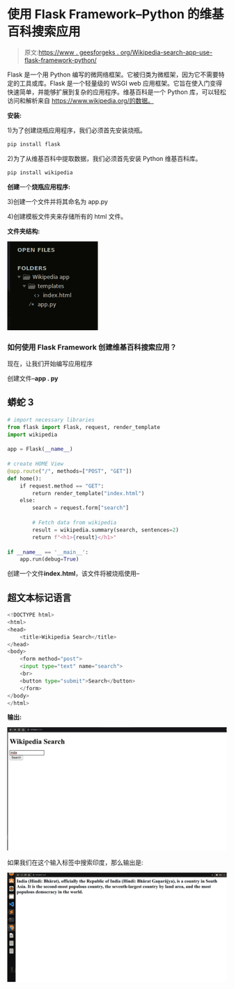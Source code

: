 # 使用 Flask Framework–Python 的维基百科搜索应用

> 原文:[https://www . geesforgeks . org/Wikipedia-search-app-use-flask-framework-python/](https://www.geeksforgeeks.org/wikipedia-search-app-using-flask-framework-python/)

Flask 是一个用 Python 编写的微网络框架。它被归类为微框架，因为它不需要特定的工具或库。Flask 是一个轻量级的 WSGI web 应用框架。它旨在使入门变得快速简单，并能够扩展到复杂的应用程序。维基百科是一个 Python 库，可以轻松访问和解析来自 https://www.wikipedia.org/的数据。

**安装:**

1)为了创建烧瓶应用程序，我们必须首先安装烧瓶。

```py
pip install flask
```

2)为了从维基百科中提取数据，我们必须首先安装 Python 维基百科库。

```py
pip install wikipedia
```

**创建**一个**烧瓶应用程序:**

3)创建一个文件并将其命名为 app.py

4)创建模板文件夹来存储所有的 html 文件。

**文件夹结构:**

![](img/565183cebc4de252254c843dc7ca4459.png)

### 如何使用 Flask Framework 创建维基百科搜索应用？

现在，让我们开始编写应用程序

创建文件–**app . py**

## 蟒蛇 3

```py
# import necessary libraries
from flask import Flask, request, render_template
import wikipedia

app = Flask(__name__)

# create HOME View
@app.route("/", methods=["POST", "GET"])
def home():
    if request.method == "GET":
        return render_template("index.html")
    else:
        search = request.form["search"]

        # Fetch data from wikipedia
        result = wikipedia.summary(search, sentences=2)
        return f"<h1>{result}</h1>"

if __name__ == '__main__':
    app.run(debug=True)
```

创建一个文件**index.html**，该文件将被烧瓶使用–

## 超文本标记语言

```py
<!DOCTYPE html>
<html>
<head>
    <title>Wikipedia Search</title>
</head>
<body>
    <form method="post">
    <input type="text" name="search">
    <br>
    <button type="submit">Search</button>
    </form>
</body>
</html>
```

**输出:**

![](img/9ff4baf5dae4ae60b56d6d852c0c9693.png)

如果我们在这个输入标签中搜索印度，那么输出是:

![](img/c056e410fc23e0a6e721f2bf1fb6ea5d.png)